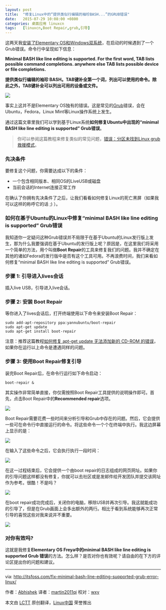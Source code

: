 ```yaml
---
layout: post
title:	"修复Linux中的“提供类似行编辑的袖珍BASH...”的GRUB错误"
date:	2015-07-29 10:08:00 +0800 
categories:	桌面应用 linuxcn 
tags:	[linuxcn,Boot Repair,grub,引导]
---
```



这两天我[安装了Elementary OS和Windows双系统](http://itsfoss.com/guide-install-elementary-os-luna/)，在启动的时候遇到了一个Grub错误。命令行中呈现如下信息：


**Minimal BASH like line editing is supported. For the first word, TAB lists possible command completions. anywhere else TAB lists possible device or file completions.**


**提供类似行编辑的袖珍 BASH。TAB键补全第一个词，列出可以使用的命令。除此之外，TAB键补全可以列出可用的设备或文件。**


![](/Asserts/Images//attachment/album/201507/28/220957eexaknnpnwdwjjjg.jpg)


事实上这并不是Elementary OS独有的错误。这是常见的[Grub](http://www.gnu.org/software/grub/)错误，会在Ubuntu，Fedora，Linux Mint等Linux操作系统上发生。


通过这篇文章里我们可以学到基于Linux系统**如何修复Ubuntu中出现的“minimal BASH like line editing is supported” Grub错误**。



> 
> 你可以参阅这篇教程来修复类似的常见问题，[错误：分区未找到Linux grub救援模式](http://itsfoss.com/solve-error-partition-grub-rescue-ubuntu-linux/)。
> 
> 
> 


### 先决条件


要修复这个问题，你需要达成以下的条件：


* 一个包含相同版本、相同OS的LiveUSB或磁盘
* 当前会话的Internet连接正常工作


在确认了你拥有先决条件了之后，让我们看看如何修复Linux的死亡黑屏（如果我可以这样的称呼它的话 ;) ）。


### 如何在基于Ubuntu的Linux中修复“minimal BASH like line editing is supported” Grub错误


我知道你一定疑问这种Grub错误并不局限于在基于Ubuntu的Linux发行版上发生，那为什么我要强调在基于Ubuntu的发行版上呢？原因是，在这里我们将采用一个简单的方法，用个叫做**Boot Repair**的工具来修复我们的问题。我并不确定在其他的诸如Fedora的发行版中是否有这个工具可用。不再浪费时间，我们来看如何修复“minimal BASH like line editing is supported” Grub错误。


### 步骤 1: 引导进入lives会话


插入live USB，引导进入live会话。


### 步骤 2: 安装 Boot Repair


等你进入了lives会话后，打开终端使用以下命令来安装Boot Repair：



```
sudo add-apt-repository ppa:yannubuntu/boot-repair
sudo apt-get update
sudo apt-get install boot-repair

```

注意：推荐这篇教程[如何修复 apt-get update 无法添加新的 CD-ROM 的错误](http://itsfoss.com/fix-failed-fetch-cdrom-aptget-update-add-cdroms/)，如果你在运行以上命令是遭遇同样的问题。


### 步骤 3: 使用Boot Repair修复引导


装完Boot Repair后，在命令行运行如下命令启动：



```
boot-repair &

```

其实操作非常简单直接，你仅需按照Boot Repair工具提供的说明操作即可。首先，点击Boot Repair中的**Recommended repair**选项。


![](/Asserts/Images//attachment/album/201507/28/220958wflmh6m254l28bhz.png)


Boot Repair需要花费一些时间来分析引导和Grub中存在的问题。然后，它会提供一些可在命令行中直接运行的命令。将这些命令一个个在终端中执行。我这边屏幕上显示的是：


![](/Asserts/Images//attachment/album/201507/28/221000qqpqjyzjkwin2qoi.png)


在输入了这些命令之后，它会执行执行一段时间：


![](/Asserts/Images//attachment/album/201507/28/221001wvawzpqepbchal8p.png)


在这一过程结束后，它会提供一个由boot repair的日志组成的网页网址。如果你的引导问题这样都没有修复，你就可以去社区或是发邮件给开发团队并提交该网址作为参考。很酷！不是吗？


![](/Asserts/Images//attachment/album/201507/28/221003owpwv5y7m2mx9ynz.png)


在boot repair成功完成后，关闭你的电脑，移除USB并再次引导。我这就能成功的引导了，但是在Grub画面上会多出额外的两行。相比于看到系统能够再次正常引导的喜悦这些对我来说并不重要。


![](/Asserts/Images//attachment/album/201507/28/221005dacra8cw5imm33aq.jpg)


### 对你有效吗?


这就是我修复**Elementary OS Freya中的minimal BASH like line editing is supported Grub 错误**的方法。怎么样？是否对你也有效呢？请自由的在下方的评论区提出你的问题和建议。




---


via: <http://itsfoss.com/fix-minimal-bash-line-editing-supported-grub-error-linux/>


作者：[Abhishek](http://itsfoss.com/author/abhishek/) 译者：[martin2011qi](https://github.com/martin2011qi) 校对：[wxy](https://github.com/wxy)


本文由 [LCTT](https://github.com/LCTT/TranslateProject) 原创翻译，[Linux中国](http://linux.cn/) 荣誉推出
